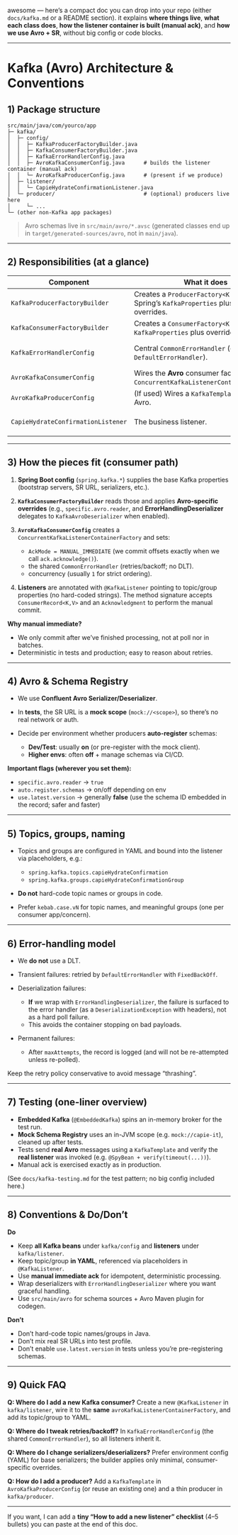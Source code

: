 awesome — here’s a compact doc you can drop into your repo (either `docs/kafka.md` or a README section). it explains **where things live**, **what each class does**, **how the listener container is built (manual ack)**, and **how we use Avro + SR**, without big config or code blocks.

---

# Kafka (Avro) Architecture & Conventions

## 1) Package structure

```
src/main/java/com/yourco/app
├─ kafka/
│  ├─ config/
│  │  ├─ KafkaProducerFactoryBuilder.java
│  │  ├─ KafkaConsumerFactoryBuilder.java
│  │  ├─ KafkaErrorHandlerConfig.java
│  │  ├─ AvroKafkaConsumerConfig.java      # builds the listener container (manual ack)
│  │  └─ AvroKafkaProducerConfig.java      # (present if we produce)
│  ├─ listener/
│  │  └─ CapieHydrateConfirmationListener.java
│  └─ producer/                            # (optional) producers live here
│     └─ ...
└─ (other non-Kafka app packages)
```

> Avro schemas live in `src/main/avro/*.avsc` (generated classes end up in `target/generated-sources/avro`, not in `main/java`).

---

## 2) Responsibilities (at a glance)

| Component                          | What it does                                                                           | Key notes                                                                                                                                   |
| ---------------------------------- | -------------------------------------------------------------------------------------- | ------------------------------------------------------------------------------------------------------------------------------------------- |
| `KafkaProducerFactoryBuilder`      | Creates a `ProducerFactory<K,V>` from Spring’s `KafkaProperties` plus a few overrides. | Keeps producer wiring DRY; serializers are supplied by the caller.                                                                          |
| `KafkaConsumerFactoryBuilder`      | Creates a `ConsumerFactory<K,V>` from `KafkaProperties` plus overrides.                | We pass the deserializer(s) here; supports extra props per consumer type.                                                                   |
| `KafkaErrorHandlerConfig`          | Central `CommonErrorHandler` (currently `DefaultErrorHandler`).                        | Handles listener errors **and** deserialization errors (when using `ErrorHandlingDeserializer`), with fixed backoff + max attempts; no DLT. |
| `AvroKafkaConsumerConfig`          | Wires the **Avro** consumer factory + `ConcurrentKafkaListenerContainerFactory`.       | Sets **AckMode = MANUAL_IMMEDIATE**; plugs in the shared `CommonErrorHandler`.                                                              |
| `AvroKafkaProducerConfig`          | (If used) Wires a `KafkaTemplate<K,V>` for Avro.                                       | Enables idempotence/acks etc.                                                                                                               |
| `CapieHydrateConfirmationListener` | The business listener.                                                                 | Uses `@KafkaListener(..., containerFactory="avroKafkaListenerContainerFactory")` and calls `ack.acknowledge()` after successful processing. |

---

## 3) How the pieces fit (consumer path)

1. **Spring Boot config** (`spring.kafka.*`) supplies the base Kafka properties (bootstrap servers, SR URL, serializers, etc.).
2. **`KafkaConsumerFactoryBuilder`** reads those and applies **Avro-specific overrides** (e.g., `specific.avro.reader`, and **ErrorHandlingDeserializer** delegates to `KafkaAvroDeserializer` when enabled).
3. **`AvroKafkaConsumerConfig`** creates a `ConcurrentKafkaListenerContainerFactory` and sets:

   * `AckMode = MANUAL_IMMEDIATE` (we commit offsets exactly when we call `ack.acknowledge()`).
   * the shared `CommonErrorHandler` (retries/backoff; no DLT).
   * concurrency (usually `1` for strict ordering).
4. **Listeners** are annotated with `@KafkaListener` pointing to topic/group properties (no hard-coded strings). The method signature accepts `ConsumerRecord<K,V>` and an `Acknowledgment` to perform the manual commit.

**Why manual immediate?**

* We only commit after we’ve finished processing, not at poll nor in batches.
* Deterministic in tests and production; easy to reason about retries.

---

## 4) Avro & Schema Registry

* We use **Confluent Avro Serializer/Deserializer**.
* In **tests**, the SR URL is a **mock scope** (`mock://<scope>`), so there’s no real network or auth.
* Decide per environment whether producers **auto-register** schemas:

  * **Dev/Test**: usually **on** (or pre-register with the mock client).
  * **Higher envs**: often **off** + manage schemas via CI/CD.

**Important flags (wherever you set them):**

* `specific.avro.reader` → `true`
* `auto.register.schemas` → on/off depending on env
* `use.latest.version` → generally **false** (use the schema ID embedded in the record; safer and faster)

---

## 5) Topics, groups, naming

* Topics and groups are configured in YAML and bound into the listener via placeholders, e.g.:

  * `spring.kafka.topics.capieHydrateConfirmation`
  * `spring.kafka.groups.capieHydrateConfirmationGroup`
* **Do not** hard-code topic names or groups in code.
* Prefer `kebab.case.vN` for topic names, and meaningful groups (one per consumer app/concern).

---

## 6) Error-handling model

* We **do not** use a DLT.
* Transient failures: retried by `DefaultErrorHandler` with `FixedBackOff`.
* Deserialization failures:

  * **If** we wrap with `ErrorHandlingDeserializer`, the failure is surfaced to the error handler (as a `DeserializationException` with headers), not as a hard poll failure.
  * This avoids the container stopping on bad payloads.
* Permanent failures:

  * After `maxAttempts`, the record is logged (and will not be re-attempted unless re-polled).

Keep the retry policy conservative to avoid message “thrashing”.

---

## 7) Testing (one-liner overview)

* **Embedded Kafka** (`@EmbeddedKafka`) spins an in-memory broker for the test run.
* **Mock Schema Registry** uses an in-JVM scope (e.g. `mock://capie-it`), cleaned up after tests.
* Tests send **real Avro** messages using a `KafkaTemplate` and verify the **real listener** was invoked (e.g. `@SpyBean + verify(timeout(...))`).
* Manual ack is exercised exactly as in production.

(See `docs/kafka-testing.md` for the test pattern; no big config included here.)

---

## 8) Conventions & Do/Don’t

**Do**

* Keep **all Kafka beans** under `kafka/config` and **listeners** under `kafka/listener`.
* Keep topic/group **in YAML**, referenced via placeholders in `@KafkaListener`.
* Use **manual immediate ack** for idempotent, deterministic processing.
* Wrap deserializers with `ErrorHandlingDeserializer` where you want graceful handling.
* Use `src/main/avro` for schema sources + Avro Maven plugin for codegen.

**Don’t**

* Don’t hard-code topic names/groups in Java.
* Don’t mix real SR URLs into test profile.
* Don’t enable `use.latest.version` in tests unless you’re pre-registering schemas.

---

## 9) Quick FAQ

**Q: Where do I add a new Kafka consumer?**
Create a new `@KafkaListener` in `kafka/listener`, wire it to the **same** `avroKafkaListenerContainerFactory`, and add its topic/group to YAML.

**Q: Where do I tweak retries/backoff?**
In `KafkaErrorHandlerConfig` (the shared `CommonErrorHandler`), so all listeners inherit it.

**Q: Where do I change serializers/deserializers?**
Prefer environment config (YAML) for base serializers; the builder applies only minimal, consumer-specific overrides.

**Q: How do I add a producer?**
Add a `KafkaTemplate` in `AvroKafkaProducerConfig` (or reuse an existing one) and a thin producer in `kafka/producer`.

---

If you want, I can add a **tiny “How to add a new listener” checklist** (4–5 bullets) you can paste at the end of this doc.
